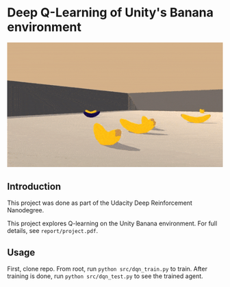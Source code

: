 # Deep Q-Learning of Unity's Banana environment


![trained-agent](trained_agent.gif)


## Introduction
This project was done as part of the Udacity Deep Reinforcement Nanodegree.

This project explores Q-learning on the Unity Banana environment. For full details,
see `report/project.pdf`.

## Usage

First, clone repo. From root, run `python src/dqn_train.py` to train. After training is done, run `python src/dqn_test.py` to see the trained agent.

